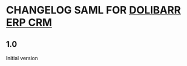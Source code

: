# CHANGELOG SAML FOR <a href="https://www.dolibarr.org">DOLIBARR ERP CRM</a>

## 1.0
Initial version

